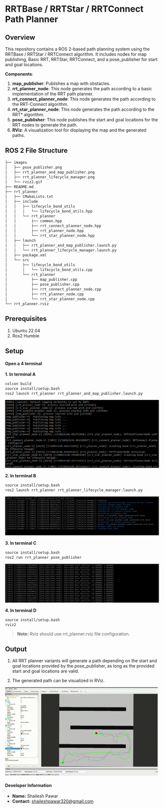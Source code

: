 # RRTBase / RRTStar / RRTConnect Path Planner

## Overview
This repository contains a ROS 2-based path planning system using the RRTBase / RRTStar / RRTConnect algorithm. It includes nodes for map publishing, Basic RRT, RRTStar, RRTConnect, and a pose_publisher for start and goal locations.

**Components**:  
1. **map_publisher**: Publishes a map with obstacles.  
2. **rrt_planner_node**: This node generates the path according to a basic implementation of the RRT path planner.  
3. **rrt_connect_planner_node**: This node generates the path according to the RRT-Connect algorithm.  
4. **rrt_star_planner_node**: This node generates the path according to the RRT* algorithm.  
5. **pose_publisher**: This node publishes the start and goal locations for the RRT nodes to generate the path.  
6. **RViz**: A visualization tool for displaying the map and the generated paths.

## ROS 2 File Structure

```
├── images
│   ├── pose_publisher.png
│   ├── rrt_planner_and_map_publisher.png
│   ├── rrt_planner_lifecycle_manager.png
│   └── rviz2.gif
├── README.md
├── rrt_planner
│   ├── CMakeLists.txt
│   ├── include
│   │   ├── lifecycle_bond_utils
│   │   │   └── lifecycle_bond_utils.hpp
│   │   └── rrt_planner
│   │       ├── common.hpp
│   │       ├── rrt_connect_planner_node.hpp
│   │       ├── rrt_planner_node.hpp
│   │       └── rrt_star_planner_node.hpp
│   ├── launch
│   │   ├── rrt_planner_and_map_publisher.launch.py
│   │   └── rrt_planner_lifecycle_manager.launch.py
│   ├── package.xml
│   └── src
│       ├── lifecycle_bond_utils
│       │   └── lifecycle_bond_utils.cpp
│       └── rrt_planner
│           ├── map_publisher.cpp
│           ├── pose_publisher.cpp
│           ├── rrt_connect_planner_node.cpp
│           ├── rrt_planner_node.cpp
│           └── rrt_star_planner_node.cpp
└── rrt_planner.rviz

```

## Prerequisites
1. Ubuntu 22.04
2. Ros2 Humble

## Setup

#### Open a 4 terminal 

**1. In terminal A**
  ```
  colcon build
  source install/setup.bash
  ros2 launch rrt_planner rrt_planner_and_map_publisher.launch.py
  ```
![Map Publisher and RRT Planner](/images/rrt_planner_and_map_publisher.png)

**2. In terminal B**
  ```
  source install/setup.bash
  ros2 launch rrt_planner rrt_planner_lifecycle_manager.launch.py
  ```
![Lifecycle Manager](/images/rrt_planner_lifecycle_manager.png)

**3. In terminal C**
  ```
  source install/setup.bash
  ros2 run rrt_planner pose_publisher
  ```
![Pose Publisher](/images/pose_publisher.png)

**4. In terminal D**
  ```
  source install/setup.bash
  rviz2
```
> **Note:** Rviz should use rrt_planner.rviz file configuration.

## Output
1. All RRT planner variants will generate a path depending on the start and goal locations provided by the pose_publisher, as long as the provided start and goal locations are valid.

2. The generated path can be visualized in RViz.  
 <img src="/images/rviz2.gif" width="500" />

#### Developer Information

- **Name:** Shailesh Pawar  
- **Contact:** shaileshpawar320@gmail.com

